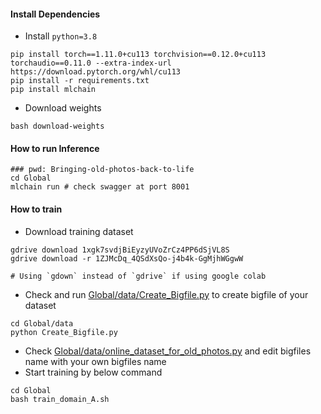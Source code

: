 


#### Install Dependencies

- Install `python=3.8`
```
pip install torch==1.11.0+cu113 torchvision==0.12.0+cu113 torchaudio==0.11.0 --extra-index-url https://download.pytorch.org/whl/cu113
pip install -r requirements.txt
pip install mlchain
```

- Download weights
```
bash download-weights
```

#### How to run Inference
```
### pwd: Bringing-old-photos-back-to-life
cd Global
mlchain run # check swagger at port 8001
```

#### How to train

- Download training dataset

```
gdrive download 1xgk7svdjBiEyzyUVoZrCz4PP6dSjVL8S
gdrive download -r 1ZJMcDq_4QSdXsQo-j4b4k-GgMjhWGgwW

# Using `gdown` instead of `gdrive` if using google colab
```

- Check and run [Global/data/Create_Bigfile.py](Global/data/Create_Bigfile.py) to create bigfile of your dataset
```
cd Global/data
python Create_Bigfile.py
```
- Check [Global/data/online_dataset_for_old_photos.py](Global/data/online_dataset_for_old_photos.py) and edit bigfiles name with your own bigfiles name
- Start training by below command
```
cd Global
bash train_domain_A.sh
```
